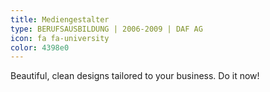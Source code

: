 ```yaml
---
title: Mediengestalter
type: BERUFSAUSBILDUNG | 2006-2009 | DAF AG
icon: fa fa-university
color: 4398e0
---
```


Beautiful, clean designs tailored to your business. Do it now!
